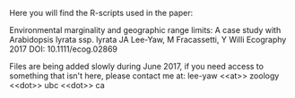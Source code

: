 Here you will find the R-scripts used in the paper:

Environmental marginality and geographic range limits: A case study with Arabidopsis lyrata ssp. lyrata
JA Lee-Yaw, M Fracassetti, Y Willi
Ecography 2017
DOI: 10.1111/ecog.02869

Files are being added slowly during June 2017, if you need access to something that isn't here, please contact me at: lee-yaw \<\<at\>\> zoology \<\<dot\>\> ubc \<\<dot\>\>
ca
